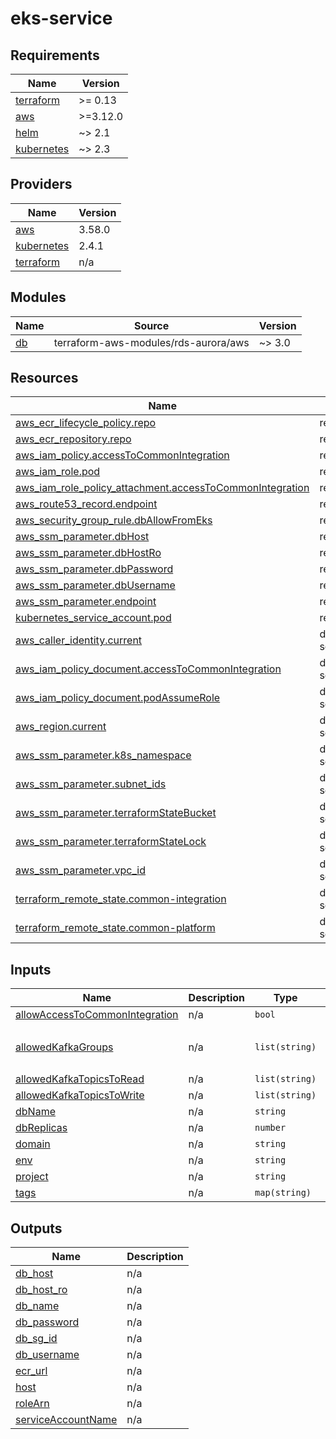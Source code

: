# eks-service


<!-- BEGIN_TF_DOCS -->
## Requirements

| Name | Version |
|------|---------|
| <a name="requirement_terraform"></a> [terraform](#requirement\_terraform) | >= 0.13 |
| <a name="requirement_aws"></a> [aws](#requirement\_aws) | >=3.12.0 |
| <a name="requirement_helm"></a> [helm](#requirement\_helm) | ~> 2.1 |
| <a name="requirement_kubernetes"></a> [kubernetes](#requirement\_kubernetes) | ~> 2.3 |

## Providers

| Name | Version |
|------|---------|
| <a name="provider_aws"></a> [aws](#provider\_aws) | 3.58.0 |
| <a name="provider_kubernetes"></a> [kubernetes](#provider\_kubernetes) | 2.4.1 |
| <a name="provider_terraform"></a> [terraform](#provider\_terraform) | n/a |

## Modules

| Name | Source | Version |
|------|--------|---------|
| <a name="module_db"></a> [db](#module\_db) | terraform-aws-modules/rds-aurora/aws | ~> 3.0 |

## Resources

| Name | Type |
|------|------|
| [aws_ecr_lifecycle_policy.repo](https://registry.terraform.io/providers/hashicorp/aws/latest/docs/resources/ecr_lifecycle_policy) | resource |
| [aws_ecr_repository.repo](https://registry.terraform.io/providers/hashicorp/aws/latest/docs/resources/ecr_repository) | resource |
| [aws_iam_policy.accessToCommonIntegration](https://registry.terraform.io/providers/hashicorp/aws/latest/docs/resources/iam_policy) | resource |
| [aws_iam_role.pod](https://registry.terraform.io/providers/hashicorp/aws/latest/docs/resources/iam_role) | resource |
| [aws_iam_role_policy_attachment.accessToCommonIntegration](https://registry.terraform.io/providers/hashicorp/aws/latest/docs/resources/iam_role_policy_attachment) | resource |
| [aws_route53_record.endpoint](https://registry.terraform.io/providers/hashicorp/aws/latest/docs/resources/route53_record) | resource |
| [aws_security_group_rule.dbAllowFromEks](https://registry.terraform.io/providers/hashicorp/aws/latest/docs/resources/security_group_rule) | resource |
| [aws_ssm_parameter.dbHost](https://registry.terraform.io/providers/hashicorp/aws/latest/docs/resources/ssm_parameter) | resource |
| [aws_ssm_parameter.dbHostRo](https://registry.terraform.io/providers/hashicorp/aws/latest/docs/resources/ssm_parameter) | resource |
| [aws_ssm_parameter.dbPassword](https://registry.terraform.io/providers/hashicorp/aws/latest/docs/resources/ssm_parameter) | resource |
| [aws_ssm_parameter.dbUsername](https://registry.terraform.io/providers/hashicorp/aws/latest/docs/resources/ssm_parameter) | resource |
| [aws_ssm_parameter.endpoint](https://registry.terraform.io/providers/hashicorp/aws/latest/docs/resources/ssm_parameter) | resource |
| [kubernetes_service_account.pod](https://registry.terraform.io/providers/hashicorp/kubernetes/latest/docs/resources/service_account) | resource |
| [aws_caller_identity.current](https://registry.terraform.io/providers/hashicorp/aws/latest/docs/data-sources/caller_identity) | data source |
| [aws_iam_policy_document.accessToCommonIntegration](https://registry.terraform.io/providers/hashicorp/aws/latest/docs/data-sources/iam_policy_document) | data source |
| [aws_iam_policy_document.podAssumeRole](https://registry.terraform.io/providers/hashicorp/aws/latest/docs/data-sources/iam_policy_document) | data source |
| [aws_region.current](https://registry.terraform.io/providers/hashicorp/aws/latest/docs/data-sources/region) | data source |
| [aws_ssm_parameter.k8s_namespace](https://registry.terraform.io/providers/hashicorp/aws/latest/docs/data-sources/ssm_parameter) | data source |
| [aws_ssm_parameter.subnet_ids](https://registry.terraform.io/providers/hashicorp/aws/latest/docs/data-sources/ssm_parameter) | data source |
| [aws_ssm_parameter.terraformStateBucket](https://registry.terraform.io/providers/hashicorp/aws/latest/docs/data-sources/ssm_parameter) | data source |
| [aws_ssm_parameter.terraformStateLock](https://registry.terraform.io/providers/hashicorp/aws/latest/docs/data-sources/ssm_parameter) | data source |
| [aws_ssm_parameter.vpc_id](https://registry.terraform.io/providers/hashicorp/aws/latest/docs/data-sources/ssm_parameter) | data source |
| [terraform_remote_state.common-integration](https://registry.terraform.io/providers/hashicorp/terraform/latest/docs/data-sources/remote_state) | data source |
| [terraform_remote_state.common-platform](https://registry.terraform.io/providers/hashicorp/terraform/latest/docs/data-sources/remote_state) | data source |

## Inputs

| Name | Description | Type | Default | Required |
|------|-------------|------|---------|:--------:|
| <a name="input_allowAccessToCommonIntegration"></a> [allowAccessToCommonIntegration](#input\_allowAccessToCommonIntegration) | n/a | `bool` | `false` | no |
| <a name="input_allowedKafkaGroups"></a> [allowedKafkaGroups](#input\_allowedKafkaGroups) | n/a | `list(string)` | <pre>[<br>  "*"<br>]</pre> | no |
| <a name="input_allowedKafkaTopicsToRead"></a> [allowedKafkaTopicsToRead](#input\_allowedKafkaTopicsToRead) | n/a | `list(string)` | `[]` | no |
| <a name="input_allowedKafkaTopicsToWrite"></a> [allowedKafkaTopicsToWrite](#input\_allowedKafkaTopicsToWrite) | n/a | `list(string)` | `[]` | no |
| <a name="input_dbName"></a> [dbName](#input\_dbName) | n/a | `string` | n/a | yes |
| <a name="input_dbReplicas"></a> [dbReplicas](#input\_dbReplicas) | n/a | `number` | `1` | no |
| <a name="input_domain"></a> [domain](#input\_domain) | n/a | `string` | n/a | yes |
| <a name="input_env"></a> [env](#input\_env) | n/a | `string` | n/a | yes |
| <a name="input_project"></a> [project](#input\_project) | n/a | `string` | n/a | yes |
| <a name="input_tags"></a> [tags](#input\_tags) | n/a | `map(string)` | n/a | yes |

## Outputs

| Name | Description |
|------|-------------|
| <a name="output_db_host"></a> [db\_host](#output\_db\_host) | n/a |
| <a name="output_db_host_ro"></a> [db\_host\_ro](#output\_db\_host\_ro) | n/a |
| <a name="output_db_name"></a> [db\_name](#output\_db\_name) | n/a |
| <a name="output_db_password"></a> [db\_password](#output\_db\_password) | n/a |
| <a name="output_db_sg_id"></a> [db\_sg\_id](#output\_db\_sg\_id) | n/a |
| <a name="output_db_username"></a> [db\_username](#output\_db\_username) | n/a |
| <a name="output_ecr_url"></a> [ecr\_url](#output\_ecr\_url) | n/a |
| <a name="output_host"></a> [host](#output\_host) | n/a |
| <a name="output_roleArn"></a> [roleArn](#output\_roleArn) | n/a |
| <a name="output_serviceAccountName"></a> [serviceAccountName](#output\_serviceAccountName) | n/a |
<!-- END_TF_DOCS -->